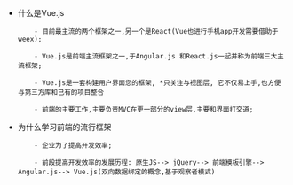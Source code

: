 +   什么是Vue.js
    ```
        - 目前最主流的两个框架之一,另一个是React(Vue也进行手机app开发需要借助于weex);

        - Vue.js是前端主流框架之一,于Angular.js 和React.js一起并称为前端三大主流框架;

        - Vue.js是一套构建用户界面您的框架, *只关注与视图层, 它不仅易上手,也方便与第三方库和已有的项目整合

        - 前端的主要工作,主要负责MVC在更一部分的view层,主要和界面打交道; 
    ```
+   为什么学习前端的流行框架
    ```
        - 企业为了提高开发效率;

        - 前段提高开发效率的发展历程: 原生JS--> jQuery--> 前端模板引擎--> Angular.js--> Vue.js(双向数据绑定的概念,基于观察者模式)
    ```
